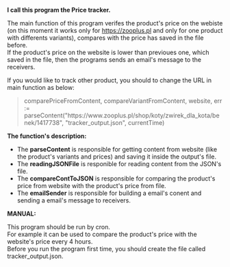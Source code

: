 <b>I call this program the Price tracker.</b>

The main function of this program verifes the product's price on the webiste (on this moment it works only for https://zooplus.pl and only for one product with differents variants),
compares with the price has saved in the file before.
<br>If the product's price on the website is lower than previoues one, which saved in the file, then the programs sends an email's message to the receivers.   

If you would like to track other product, you should to change the URL in main function as below:
<blockquote> comparePriceFromContent, compareVariantFromContent, website, err := parseContent("https://www.zooplus.pl/shop/koty/zwirek_dla_kota/benek/1417738", "tracker_output.json", currentTime) </blockquote>

<b>The function's description:</b>

- The <b>parseContent</b> is responsible for getting content from website (like the product's variants and prices) and saving it inside the output's file. 
- The <b>readingJSONFile</b> is responible for reading content from the JSON's file.																																				
- The <b>compareContToJSON</b> is responsible for comparing the product's price from website with the product's price from file.
- The <b>emailSender</b> is responsible for building a email's conent and sending a email's message to receivers.



<b>MANUAL:</b>

This program should be run by cron. <br>For example it can be used to compare the product's price with the website's price every 4 hours.
<br>Before you run the program first time, you should create the file called tracker_output.json. 
